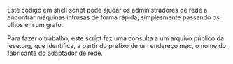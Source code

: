 
Este código em shell script pode ajudar os administradores de rede a encontrar
máquinas intrusas de forma rápida, simplesmente passando os olhos em um grafo.

Para fazer o trabalho, este script faz uma consulta a um arquivo 
público da ieee.org, que identifica, a partir do prefixo de um endereço mac, 
o nome do fabricante do adaptador de rede.


